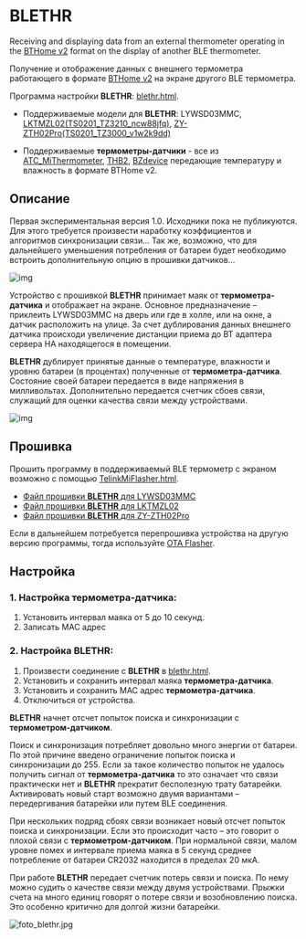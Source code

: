 # BLETHR
Receiving and displaying data from an external thermometer operating in the [BTHome v2](https://bthome.io/) format on the display of another BLE thermometer.

Получение и отображение данных с внешнего термометра работающего в формате [BTHome v2](https://bthome.io/) на экране другого BLE термометра.

Программа настройки **BLETHR**: [blethr.html](https://pvvx.github.io/blethr/blethr.html).

* Поддерживаемые модели для **BLETHR**: LYWSD03MMC, [LKTMZL02(TS0201_TZ3210_ncw88jfq)](https://pvvx.github.io/LKTMZL02/), [ZY-ZTH02Pro(TS0201_TZ3000_v1w2k9dd)](https://pvvx.github.io/ZY-ZTH02Pro)

* Поддерживаемые **термометры-датчики** - все из [ATC_MiThermometer](https://github.com/pvvx/ATC_MiThermometer), [THB2](https://github.com/pvvx/THB2), [BZdevice](https://github.com/pvvx/BZdevice) передающие температуру и влажность в формате BTHome v2.

## Описание

Первая экспериментальная версия 1.0. Исходники пока не публикуются. Для этого требуется произвести наработку коэффициентов и алгоритмов синхронизации связи... Так же, возможно, что для дальнейшего уменьшения потребления от батареи будет необходимо встроить дополнительную опцию в прошивки датчиков...

![img](https://raw.githubusercontent.com/pvvx/pvvx.github.io/refs/heads/master/blethr/img/blethr.jpg)

Устройство с прошивкой **BLETHR** принимает маяк от **термометра-датчика** и отображает на экране.
Основное предназначение – приклеить LYWSD03MMC на дверь или где в холле, или на окне, а датчик расположить на улице. За счет дублирования данных внешнего датчика происходи увеличение дистанции приема до BT адаптера сервера HA находящегося в помещении.

**BLETHR** дублирует принятые данные о температуре, влажности и уровню батареи (в процентах) полученные от **термометра-датчика**. Состояние своей батареи передается в виде напряжения в милливольтах. Дополнительно передается счетчик сбоев связи, служащий для оценки качества связи между устройствами.

![img](https://raw.githubusercontent.com/pvvx/pvvx.github.io/refs/heads/master/blethr/img/ha_bthome.jpg)

## Прошивка

Прошить программу в поддерживаемый BLE термометр с экраном возможно с помощью [TelinkMiFlasher.html](https://pvvx.github.io/ATC_MiThermometer/TelinkMiFlasher.html).

* [Файл прошивки **BLETHR** для LYWSD03MMC](https://github.com/pvvx/BLETHR/raw/refs/heads/master/ATC_bthr_v10.bin)
* [Файл прошивки **BLETHR** для LKTMZL02](https://github.com/pvvx/BLETHR/raw/refs/heads/master/LKTMZL02_bthr_v10.bin)
* [Файл прошивки **BLETHR** для ZY-ZTH02Pro](https://github.com/pvvx/BLETHR/raw/refs/heads/master/ZYZTH02P_bthr_v10.bin)

Если в дальнейшем потребуется перепрошивка устройства на другую версию программы, тогда используйте [OTA Flasher](https://pvvx.github.io/ATC_MiThermometer/TelinkOTA.html).

## Настройка

### 1. Настройка **термометра-датчика**:

1. Установить интервал маяка от 5 до 10 секунд.
2. Записать MAC адрес

### 2. Настройка BLETHR:

1. Произвести соединение с **BLETHR** в [blethr.html](https://pvvx.github.io/blethr/blethr.html).
2. Установить и сохранить интервал маяка **термометра-датчика**.
3. Установить и сохранить MAC адрес **термометра-датчика**.
4. Отключиться от устройства.

**BLETHR** начнет отсчет попыток поиска и синхронизации с **термометром-датчиком**.

Поиск и синхронизация потребляет довольно много энергии от батареи.
По этой причине введено ограничение попыток поиска и синхронизации до 255.
Если за такое количество попыток не удалось получить сигнал от **термометра-датчика** то это означает что связи практически нет и **BLETHR** прекратит бесполезную трату батарейки.
Активировать новый старт возможно двумя вариантами – передергивания батарейки или путем BLE соединения. 

При нескольких подряд сбоях связи возникает новый отсчет попыток поиска и синхронизации. 
Если это происходит часто – это говорит о плохой связи с **термометром-датчиком**.
При нормальной связи, малом уровне помех и интервале приема маяка в 5 секунд среднее потребление от батареи CR2032 находится в пределах 20 мкА.

При работе **BLETHR** передает счетчик потерь связи и поиска.
По нему можно судить о качестве связи между двумя устройствами.
Прыжки счета на много единиц говорят о потере связи и возобновлению поиска. Это особенно критично для долгой жизни батарейки.

![foto_blethr.jpg](https://raw.githubusercontent.com/pvvx/pvvx.github.io/refs/heads/master/blethr/img/foto_blethr.jpg)
